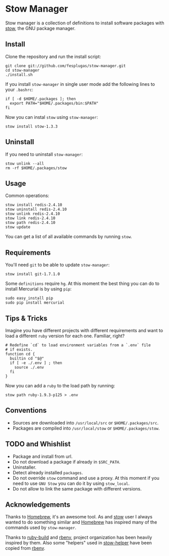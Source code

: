 Stow Manager
============

Stow manager is a collection of definitions to install software
packages with [stow], the GNU package manager.


Install
-------

Clone the repository and run the install script:

    git clone git://github.com/fesplugas/stow-manager.git
    cd stow-manager
    ./install.sh

If you install `stow-manager` in single user mode add the following
lines to your `.bashrc`:

    if [ -d $HOME/.packages ]; then
      export PATH="$HOME/.packages/bin:$PATH"
    fi

Now you can instal `stow` using `stow-manager`:

    stow install stow-1.3.3


Uninstall
---------

If you need to uninstall `stow-manager`:

    stow unlink --all
    rm -rf $HOME/.packages/stow


Usage
-----

Common operations:

    stow install redis-2.4.10
    stow uninstall redis-2.4.10
    stow unlink redis-2.4.10
    stow link redis-2.4.10
    stow path redis-2.4.10
    stow update

You can get a list of all available commands by running `stow`.


Requirements
------------

You'll need `git` to be able to update `stow-manager`:

    stow install git-1.7.1.0

Some `definitions` require `hg`. At this moment the best thing you can
do to install Mercurial is by using `pip`:

    sudo easy_install pip
    sudo pip install mercurial


Tips & Tricks
-------------

Imagine you have different projects with different requirements and
want to load a different `ruby` version for each one. Familiar, right?

    # Redefine `cd` to load environment variables from a `.env` file
    # if exists.
    function cd {
      builtin cd "$@"
      if [ -e ./.env ] ; then
        source ./.env
      fi
    }

Now you can add a `ruby` to the load path by running:

    stow path ruby-1.9.3-p125 > .env


Conventions
-----------

- Sources are downloaded into `/usr/local/src` or `$HOME/.packages/src`.
- Packages are compiled into `/usr/local/stow` or `$HOME/.packages/stow`.


TODO and Whishlist
------------------

- Package and install from url.
- Do not download a package if already in `$SRC_PATH`.
- Uninstaller.
- Detect already installed `packages`.
- Do not override `stow` command and use a proxy. At this moment if you
  need to use `GNU Stow` you can do it by using `stow_local`.
- Do not allow to link the same package with different versions.


Acknowledgements
----------------

Thanks to [Homebrew], it's an awesome tool. As and [stow] user I
always wanted to do something similar and [Homebrew] has inspired
many of the commands used by `stow-manager`.

Thanks to [ruby-build] and [rbenv], project organization has been
heavily inspired by them. Also some "helpers" used in [stow-helper]
have been copied from [rbenv].


[stow]: http://www.gnu.org/s/stow/
[ubuntu]: http://www.ubuntu.com/
[redhat]: http://www.redhat.com/
[Homebrew]: https://github.com/mxcl/homebrew
[ruby-build]: https://github.com/sstephenson/ruby-build
[rbenv]: https://github.com/sstephenson/rbenv
[stow-helper]: https://github.com/fesplugas/stow-manager/blob/master/libexec/stow-helper
